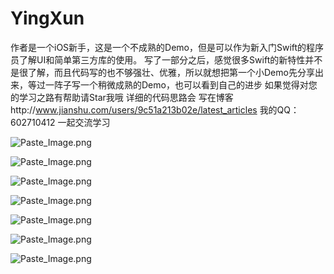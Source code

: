 # YingXun
  作者是一个iOS新手，这是一个不成熟的Demo，但是可以作为新入门Swift的程序员了解UI和简单第三方库的使用。
  写了一部分之后，感觉很多Swift的新特性并不是很了解，而且代码写的也不够强壮、优雅，所以就想把第一个小Demo先分享出来，等过一阵子写一个稍微成熟的Demo，也可以看到自己的进步
  如果觉得对您的学习之路有帮助请Star我哦
  详细的代码思路会 写在博客http://www.jianshu.com/users/9c51a213b02e/latest_articles
    我的QQ：602710412  一起交流学习
  
![Paste_Image.png](http://upload-images.jianshu.io/upload_images/852671-987bceb55073786a.png?imageMogr2/auto-orient/strip%7CimageView2/2/w/1240)

![Paste_Image.png](http://upload-images.jianshu.io/upload_images/852671-4133da7bf2be243c.png?imageMogr2/auto-orient/strip%7CimageView2/2/w/1240)

![Paste_Image.png](http://upload-images.jianshu.io/upload_images/852671-bdabd5f12dbfb7c4.png?imageMogr2/auto-orient/strip%7CimageView2/2/w/1240)

![Paste_Image.png](http://upload-images.jianshu.io/upload_images/852671-ee40da15f2487b5a.png?imageMogr2/auto-orient/strip%7CimageView2/2/w/1240)


![Paste_Image.png](http://upload-images.jianshu.io/upload_images/852671-dd646a0971e3a04f.png?imageMogr2/auto-orient/strip%7CimageView2/2/w/1240)

  

![Paste_Image.png](http://upload-images.jianshu.io/upload_images/852671-071bba299b91120d.png?imageMogr2/auto-orient/strip%7CimageView2/2/w/1240)

![Paste_Image.png](http://upload-images.jianshu.io/upload_images/852671-4fad7e8532e48e7e.png?imageMogr2/auto-orient/strip%7CimageView2/2/w/1240)
